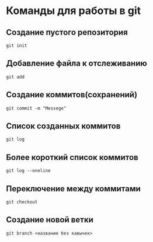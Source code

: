# Команды для работы в git

## Создание пустого репозитория

```
git init
```

## Добавление файла к отслеживанию

```
git add
```

## Создание коммитов(сохранений)

```
git commit -m "Messege"
```

## Список созданных коммитов

```
git log
```

## Более короткий список коммитов

```
git log --oneline
```

## Переключение между коммитами
```
git checkout
```

## Создание новой ветки
```
git branch <название без кавычек>
``` 